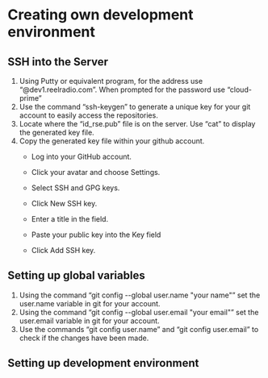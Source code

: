 Creating own development environment
=====================================
SSH into the Server
-----
1.	Using Putty or equivalent program, for the address use “<firstname>@dev1.reelradio.com”. When prompted for the password use “cloud-prime”
2.	Use the command “ssh-keygen” to generate a unique key for your git account to easily access the repositories.
3.	Locate where the “id_rse.pub” file is on the server. Use “cat” to display the generated key file.
4.	Copy the generated key file within your github account.
    + Log into your GitHub account.
  
    + Click your avatar and choose Settings.
  
    + Select SSH and GPG keys.
  
    + Click New SSH key.
  
    + Enter a title in the field.
  
    + Paste your public key into the Key field
  
    + Click Add SSH key.
  
Setting up global variables
------------
1.	Using the command “git config --global user.name "your name"” set the user.name variable in git for your account.
2.	Using the command “git config --global user.email "your email"” set the user.email variable in git for your account.
3.	Use the commands “git config user.name” and “git config user.email” to check if the changes have been made.

Setting up development environment
-------------
